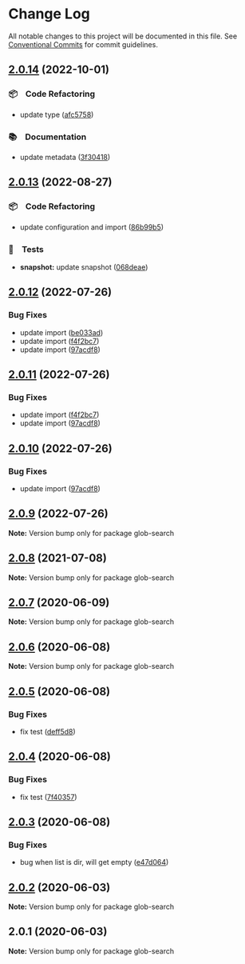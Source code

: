 # Change Log

All notable changes to this project will be documented in this file.
See [Conventional Commits](https://conventionalcommits.org) for commit guidelines.

## [2.0.14](https://github.com/bluelovers/ws-glob/compare/glob-search@2.0.13...glob-search@2.0.14) (2022-10-01)



### 📦　Code Refactoring

* update type ([afc5758](https://github.com/bluelovers/ws-glob/commit/afc5758c85ac011b5e4104d0373d420068cbbd22))


### 📚　Documentation

* update metadata ([3f30418](https://github.com/bluelovers/ws-glob/commit/3f30418f0fe0441a71f77a889402645f8ed2df6e))



## [2.0.13](https://github.com/bluelovers/ws-glob/compare/glob-search@2.0.12...glob-search@2.0.13) (2022-08-27)



### 📦　Code Refactoring

* update configuration and import ([86b99b5](https://github.com/bluelovers/ws-glob/commit/86b99b509badbacb5c5deceff92578a1170b8ef3))


### 🚨　Tests

* **snapshot:** update snapshot ([068deae](https://github.com/bluelovers/ws-glob/commit/068deaed1bb88be47f03e6ef7b220a4ac1175261))



## [2.0.12](https://github.com/bluelovers/ws-glob/compare/glob-search@2.0.8...glob-search@2.0.12) (2022-07-26)


### Bug Fixes

* update import ([be033ad](https://github.com/bluelovers/ws-glob/commit/be033ad34afd1feccae8c332f169a76a020a1125))
* update import ([f4f2bc7](https://github.com/bluelovers/ws-glob/commit/f4f2bc79c1b479c0d8e1e82bfd9bb84a5ddc32dd))
* update import ([97acdf8](https://github.com/bluelovers/ws-glob/commit/97acdf82a11ff3328157869f47ee26676991efc9))





## [2.0.11](https://github.com/bluelovers/ws-glob/compare/glob-search@2.0.8...glob-search@2.0.11) (2022-07-26)


### Bug Fixes

* update import ([f4f2bc7](https://github.com/bluelovers/ws-glob/commit/f4f2bc79c1b479c0d8e1e82bfd9bb84a5ddc32dd))
* update import ([97acdf8](https://github.com/bluelovers/ws-glob/commit/97acdf82a11ff3328157869f47ee26676991efc9))





## [2.0.10](https://github.com/bluelovers/ws-glob/compare/glob-search@2.0.8...glob-search@2.0.10) (2022-07-26)


### Bug Fixes

* update import ([97acdf8](https://github.com/bluelovers/ws-glob/commit/97acdf82a11ff3328157869f47ee26676991efc9))





## [2.0.9](https://github.com/bluelovers/ws-glob/compare/glob-search@2.0.8...glob-search@2.0.9) (2022-07-26)

**Note:** Version bump only for package glob-search





## [2.0.8](https://github.com/bluelovers/ws-glob/compare/glob-search@2.0.7...glob-search@2.0.8) (2021-07-08)

**Note:** Version bump only for package glob-search





## [2.0.7](https://github.com/bluelovers/ws-glob/compare/glob-search@2.0.6...glob-search@2.0.7) (2020-06-09)

**Note:** Version bump only for package glob-search





## [2.0.6](https://github.com/bluelovers/ws-glob/compare/glob-search@2.0.5...glob-search@2.0.6) (2020-06-08)

**Note:** Version bump only for package glob-search





## [2.0.5](https://github.com/bluelovers/ws-glob/compare/glob-search@2.0.4...glob-search@2.0.5) (2020-06-08)


### Bug Fixes

* fix test ([deff5d8](https://github.com/bluelovers/ws-glob/commit/deff5d86b64362c781d94e8f6e83cd885709a1dd))





## [2.0.4](https://github.com/bluelovers/ws-glob/compare/glob-search@2.0.3...glob-search@2.0.4) (2020-06-08)


### Bug Fixes

* fix test ([7f40357](https://github.com/bluelovers/ws-glob/commit/7f40357f760b082f5168a2907daa368dbe44756e))





## [2.0.3](https://github.com/bluelovers/ws-glob/compare/glob-search@2.0.2...glob-search@2.0.3) (2020-06-08)


### Bug Fixes

* bug when list is dir, will get empty ([e47d064](https://github.com/bluelovers/ws-glob/commit/e47d064cd99cba1c2b1797b9604a4a6514a11fa3))





## [2.0.2](https://github.com/bluelovers/ws-glob/compare/glob-search@2.0.1...glob-search@2.0.2) (2020-06-03)

**Note:** Version bump only for package glob-search





## 2.0.1 (2020-06-03)

**Note:** Version bump only for package glob-search
